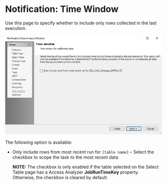 # Notification: Time Window

Use this page to specify whether to include only rows collected in the last execution.

![Notification Data Analysis Module wizard Time window page](../../../../../../static/img/product_docs/accessanalyzer/enterpriseauditor/admin/analysis/notification/timewindow.webp)

The following option is available:

- Only include rows from most recent run for `[table name]` – Select the checkbox to scope the task
  to the most recent data

    **NOTE:** The checkbox is only enabled if the table selected on the Select Table page has a
    Access Analyzer **JobRunTimeKey** property. Otherwise, the checkbox is cleared by default.
